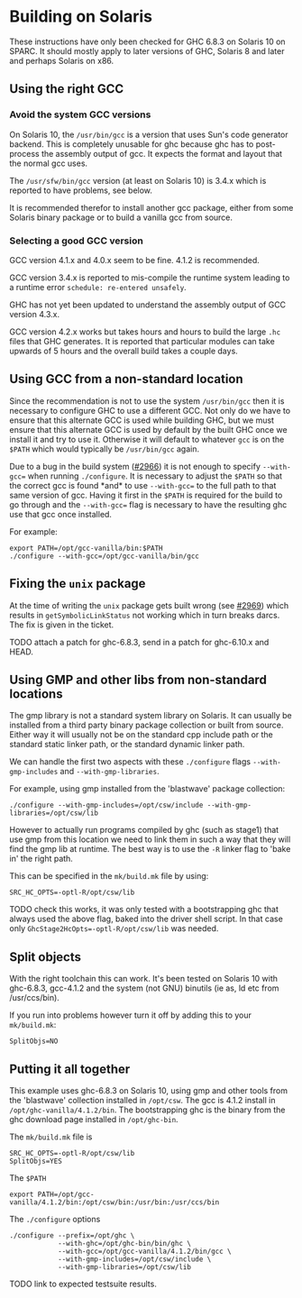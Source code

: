 


# Building on Solaris



These instructions have only been checked for GHC 6.8.3 on Solaris 10 on SPARC. It should mostly apply to later versions of GHC, Solaris 8 and later and perhaps Solaris on x86.


## Using the right GCC


### Avoid the system GCC versions



On Solaris 10, the `/usr/bin/gcc` is a version that uses Sun's code generator backend. This is completely unusable for ghc because ghc has to post-process the assembly output of gcc. It expects the format and layout that the normal gcc uses.



The `/usr/sfw/bin/gcc` version (at least on Solaris 10) is 3.4.x which is reported to have problems, see below.



It is recommended therefor to install another gcc package, either from some Solaris binary package or to build a vanilla gcc from source.


### Selecting a good GCC version



GCC version 4.1.x and 4.0.x seem to be fine. 4.1.2 is recommended.



GCC version 3.4.x is reported to mis-compile the runtime system leading to a runtime error `schedule: re-entered unsafely`.



GHC has not yet been updated to understand the assembly output of GCC version 4.3.x.



GCC version 4.2.x works but takes hours and hours to build the large `.hc` files that GHC generates. It is reported that particular modules can take upwards of 5 hours and the overall build takes a couple days.


## Using GCC from a non-standard location



Since the recommendation is not to use the system `/usr/bin/gcc` then it is necessary to configure GHC to use a different GCC. Not only do we have to ensure that this alternate GCC is used while building GHC, but we must ensure that this alternate GCC is used by default by the built GHC once we install it and try to use it. Otherwise it will default to whatever `gcc` is on the `$PATH` which would typically be `/usr/bin/gcc` again.



Due to a bug in the build system ([\#2966](https://gitlab.staging.haskell.org/ghc/ghc/issues/2966)) it is not enough to specify `--with-gcc=` when running `./configure`. It is necessary to adjust the `$PATH` so that the correct gcc is found \*and\* to use `--with-gcc=` to the full path to that same version of gcc. Having it first in the `$PATH` is required for the build to go through and the `--with-gcc=` flag is necessary to have the resulting ghc use that gcc once installed.



For example:


```wiki
export PATH=/opt/gcc-vanilla/bin:$PATH
./configure --with-gcc=/opt/gcc-vanilla/bin/gcc
```

## Fixing the `unix` package



At the time of writing the `unix` package gets built wrong (see [\#2969](https://gitlab.staging.haskell.org/ghc/ghc/issues/2969)) which results in `getSymbolicLinkStatus` not working which in turn breaks darcs. The fix is given in the ticket.



TODO attach a patch for ghc-6.8.3, send in a patch for ghc-6.10.x and HEAD.


## Using GMP and other libs from non-standard locations



The gmp library is not a standard system library on Solaris. It can usually be installed from a third party binary package collection or built from source. Either way it will usually not be on the standard cpp include path or the standard static linker path, or the standard dynamic linker path.



We can handle the first two aspects with these `./configure` flags `--with-gmp-includes` and `--with-gmp-libraries`.



For example, using gmp installed from the 'blastwave' package collection:


```wiki
./configure --with-gmp-includes=/opt/csw/include --with-gmp-libraries=/opt/csw/lib
```


However to actually run programs compiled by ghc (such as stage1) that use gmp from this location we need to link them in such a way that they will find the gmp lib at runtime. The best way is to use the `-R` linker flag to 'bake in' the right path.



This can be specified in the `mk/build.mk` file by using:


```wiki
SRC_HC_OPTS=-optl-R/opt/csw/lib
```


TODO check this works, it was only tested with a bootstrapping ghc that always used the above flag, baked into the driver shell script. In that case only `GhcStage2HcOpts=-optl-R/opt/csw/lib` was needed.


## Split objects



With the right toolchain this can work. It's been tested on Solaris 10 with ghc-6.8.3, gcc-4.1.2 and the system (not GNU) binutils (ie as, ld etc from /usr/ccs/bin).



If you run into problems however turn it off by adding this to your `mk/build.mk`:


```wiki
SplitObjs=NO
```

## Putting it all together



This example uses ghc-6.8.3 on Solaris 10, using gmp and other tools from the 'blastwave' collection installed in `/opt/csw`. The gcc is 4.1.2 install in `/opt/ghc-vanilla/4.1.2/bin`. The bootstrapping ghc is the binary from the ghc download page installed in `/opt/ghc-bin`.



The `mk/build.mk` file is


```wiki
SRC_HC_OPTS=-optl-R/opt/csw/lib
SplitObjs=YES
```


The `$PATH`


```wiki
export PATH=/opt/gcc-vanilla/4.1.2/bin:/opt/csw/bin:/usr/bin:/usr/ccs/bin
```


The `./configure` options


```wiki
./configure --prefix=/opt/ghc \
            --with-ghc=/opt/ghc-bin/bin/ghc \
            --with-gcc=/opt/gcc-vanilla/4.1.2/bin/gcc \
            --with-gmp-includes=/opt/csw/include \
            --with-gmp-libraries=/opt/csw/lib
```


TODO link to expected testsuite results.


